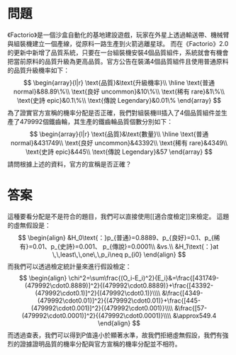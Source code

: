 # 問題
《Factorio》是一個沙盒自動化的基地建設遊戲，玩家在外星上透過輸送帶、機械臂與組裝機建立一個產線，從原料一路生產到火箭逃離星球。
而在《Factorio》2.0的更新中新增了品質系統，只要在一台組裝機安裝4個品質組件，系統就會有機會把當前原料的品質升級為更高品質。官方公告在裝滿4個品質組件且使用普通原料的品質升級機率如下：
$$
\begin{array}{l|r}
\text{品質}&\text{升級機率}\\
\hline
\text{普通 normal}&88.89\%\\
\text{良好 uncommon}&10\%\\
\text{稀有 rare}&1\%\\
\text{史詩 epic}&0.1\%\\
\text{傳說 Legendary}&0.01\%
\end{array}
$$
為了證實官方宣稱的機率分配是否正確，我們對組裝機III插入了4個品質組件並生產了479992個鐵齒輪，其生產的鐵齒輪品質個數分別如下：
$$
\begin{array}{l|r}
\text{品質}&\text{數量}\\
\hline
\text{普通 normal}&431749\\
\text{良好 uncommon}&43392\\
\text{稀有 rare}&4349\\
\text{史詩 epic}&445\\
\text{傳說 Legendary}&57
\end{array}
$$
請問根據上述的資料，官方的宣稱是否正確？
# 答案
這種要看分配是不是符合的題目，我們可以直接使用[[適合度檢定]]來檢定。
這題的虛無假設是：
$$
\begin{align}
&H_0\text{：}p_{普通}=0.8889、p_{良好}=0.1、p_{稀有}=0.01、p_{史詩}=0.001、 p_{傳說}=0.0001\\
&vs.\\
&H_1\text{：}at \,\,least\,\,one\,\,p_i\neq p_{i0}
\end{align}
$$
而我們可以透過檢定統計量來進行假設檢定：
$$
\begin{align}
\chi^2=\sum\frac{(O_i-E_i)^2}{E_i}&=\frac{[431749-(479992\cdot0.8889)]^2}{(479992\cdot0.8889)}+\frac{[43392-(479992\cdot0.1)]^2}{(479992\cdot0.1)}\\\\
&\frac{[4349-(479992\cdot0.01)]^2}{(479992\cdot0.01)}+\frac{[445-(479992\cdot0.001)]^2}{(479992\cdot0.001)}\\\\
&\frac{[57-(479992\cdot0.0001)]^2}{(479992\cdot0.0001)}\\\\
&\approx549.4
\end{align}
$$
而透過查表，我們可以得到P值遠小於顯著水準，故我們拒絕虛無假設，我們有強烈的證據證明品質的機率分配與官方宣稱的機率分配並不相符。